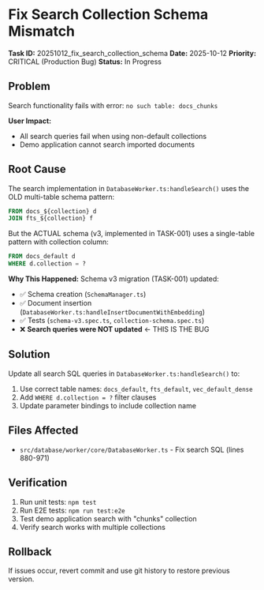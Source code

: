 # Fix Search Collection Schema Mismatch

**Task ID:** 20251012_fix_search_collection_schema
**Date:** 2025-10-12
**Priority:** CRITICAL (Production Bug)
**Status:** In Progress

## Problem

Search functionality fails with error: `no such table: docs_chunks`

**User Impact:**
- All search queries fail when using non-default collections
- Demo application cannot search imported documents

## Root Cause

The search implementation in `DatabaseWorker.ts:handleSearch()` uses the OLD multi-table schema pattern:
```sql
FROM docs_${collection} d
JOIN fts_${collection} f
```

But the ACTUAL schema (v3, implemented in TASK-001) uses a single-table pattern with collection column:
```sql
FROM docs_default d
WHERE d.collection = ?
```

**Why This Happened:**
Schema v3 migration (TASK-001) updated:
- ✅ Schema creation (`SchemaManager.ts`)
- ✅ Document insertion (`DatabaseWorker.ts:handleInsertDocumentWithEmbedding`)
- ✅ Tests (`schema-v3.spec.ts`, `collection-schema.spec.ts`)
- ❌ **Search queries were NOT updated** ← THIS IS THE BUG

## Solution

Update all search SQL queries in `DatabaseWorker.ts:handleSearch()` to:
1. Use correct table names: `docs_default`, `fts_default`, `vec_default_dense`
2. Add `WHERE d.collection = ?` filter clauses
3. Update parameter bindings to include collection name

## Files Affected

- `src/database/worker/core/DatabaseWorker.ts` - Fix search SQL (lines 880-971)

## Verification

1. Run unit tests: `npm test`
2. Run E2E tests: `npm run test:e2e`
3. Test demo application search with "chunks" collection
4. Verify search works with multiple collections

## Rollback

If issues occur, revert commit and use git history to restore previous version.
